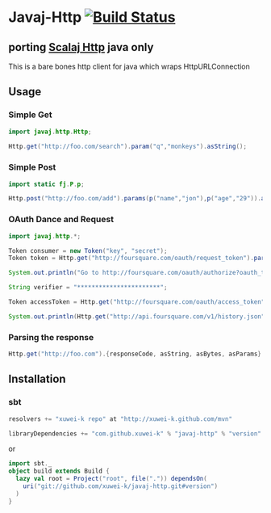 # Javaj-Http [![Build Status](https://secure.travis-ci.org/xuwei-k/javaj-http.png)](http://travis-ci.org/xuwei-k/javaj-http)

## porting [Scalaj Http](https://github.com/scalaj/scalaj-http) java only

This is a bare bones http client for java which wraps HttpURLConnection

## Usage

### Simple Get

```java
import javaj.http.Http;
  
Http.get("http://foo.com/search").param("q","monkeys").asString();
```

### Simple Post

```java
import static fj.P.p;

Http.post("http://foo.com/add").params(p("name","jon"),p("age","29")).asString();
```

### OAuth Dance and Request

```java
import javaj.http.*;

Token consumer = new Token("key", "secret");
Token token = Http.get("http://foursquare.com/oauth/request_token").param("oauth_callback","oob").oauth(consumer).asTokan();

System.out.println("Go to http://foursquare.com/oauth/authorize?oauth_token=" + token.key);

String verifier = "***********************";

Token accessToken = Http.get("http://foursquare.com/oauth/access_token").oauth(consumer, token, verifier).asTokan();

System.out.println(Http.get("http://api.foursquare.com/v1/history.json").oauth(consumer, accessToken).asString());
```

### Parsing the response

```java
Http.get("http://foo.com").{responseCode, asString, asBytes, asParams}
```


## Installation

### sbt

```scala
resolvers += "xuwei-k repo" at "http://xuwei-k.github.com/mvn"

libraryDependencies += "com.github.xuwei-k" % "javaj-http" % "version"
```

or

```scala
import sbt._
object build extends Build {
  lazy val root = Project("root", file(".")) dependsOn(
    uri("git://github.com/xuwei-k/javaj-http.git#version")
  )
}

```

